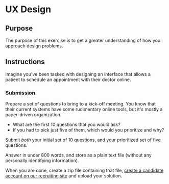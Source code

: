 # UX Design

## Purpose

The purpose of this exercise is to get a greater understanding of how you approach design problems.

## Instructions

Imagine you've been tasked with designing an interface that allows a patient to schedule an appointment with their doctor online.

### Submission

Prepare a set of questions to bring to a kick-off meeting. You know that their current systems have some rudimentary online tools, but it's mostly a paper-driven organization.

- What are the first 10 questions that you would ask?
- If you had to pick just five of them, which would you prioritize and why?

Submit *both* your initial set of 10 questions, and your prioritized set of five questions.

Answer in under 800 words, and store as a plain text file (without any personally identifying information).

When you are done, create a zip file containing that file, [create a candidate account on our recruiting site](https://people.adhoc.team/) and upload your solution.

